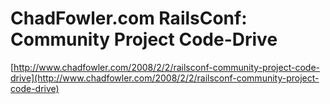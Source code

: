 <!--
id: 25351895
link: http://tumblr.atmos.org/post/25351895/chadfowler-com-railsconf-community-project-code-drive
slug: chadfowler-com-railsconf-community-project-code-drive
date: Sat Feb 02 2008 14:14:20 GMT-0800 (PST)
publish: 2008-02-02
tags: 
title: ChadFowler.com  RailsConf: Community Project Code-Drive 
-->


ChadFowler.com  RailsConf: Community Project Code-Drive 
========================================================

[http://www.chadfowler.com/2008/2/2/railsconf-community-project-code-drive](http://www.chadfowler.com/2008/2/2/railsconf-community-project-code-drive)

